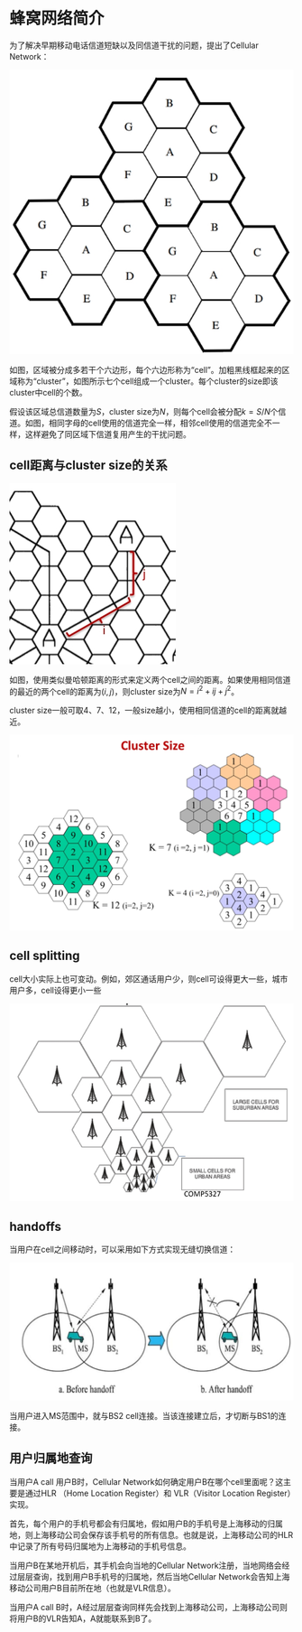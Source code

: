 
# 蜂窝网络简介
为了解决早期移动电话信道短缺以及同信道干扰的问题，提出了Cellular Network：

![](蜂窝网络简介_1.png)

如图，区域被分成多若干个六边形，每个六边形称为“cell”。加粗黑线框起来的区域称为“cluster”，如图所示七个cell组成一个cluster。每个cluster的size即该cluster中cell的个数。

假设该区域总信道数量为$S$，cluster size为$N$，则每个cell会被分配$k=S/N$个信道。如图，相同字母的cell使用的信道完全一样，相邻cell使用的信道完全不一样，这样避免了同区域下信道复用产生的干扰问题。

## cell距离与cluster size的关系

![](蜂窝网络简介_2.png)

如图，使用类似曼哈顿距离的形式来定义两个cell之间的距离。如果使用相同信道的最近的两个cell的距离为$(i,j)$，则cluster size为$N = i^2+ij+j^2$。

cluster size一般可取4、7、12，一般size越小，使用相同信道的cell的距离就越近。

![](蜂窝网络简介_3.png)

## cell splitting

cell大小实际上也可变动。例如，郊区通话用户少，则cell可设得更大一些，城市用户多，cell设得更小一些

![](蜂窝网络简介_4.png)

## handoffs

当用户在cell之间移动时，可以采用如下方式实现无缝切换信道：

![](蜂窝网络简介_5.png)

当用户进入MS范围中，就与BS2 cell连接。当该连接建立后，才切断与BS1的连接。


## 用户归属地查询

当用户A call 用户B时，Cellular Network如何确定用户B在哪个cell里面呢？这主要是通过HLR （Home Location Register）和 VLR（Visitor Location Register）实现。

首先，每个用户的手机号都会有归属地，假如用户B的手机号是上海移动的归属地，则上海移动公司会保存该手机号的所有信息。也就是说，上海移动公司的HLR中记录了所有号码归属地为上海移动的手机号信息。

当用户B在某地开机后，其手机会向当地的Cellular Network注册，当地网络会经过层层查询，找到用户B手机号的归属地，然后当地Cellular Network会告知上海移动公司用户B目前所在地（也就是VLR信息）。

当用户A call B时，A经过层层查询同样先会找到上海移动公司，上海移动公司则将用户B的VLR告知A，A就能联系到B了。


<br/><br/>
